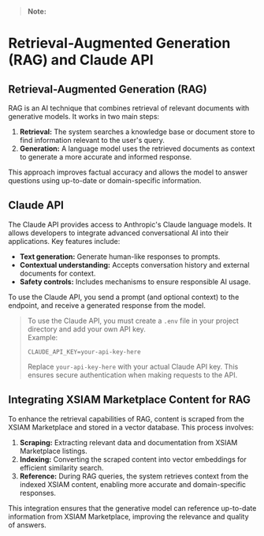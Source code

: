 > **Note:**  
# Retrieval-Augmented Generation (RAG) and Claude API
## Retrieval-Augmented Generation (RAG)

RAG is an AI technique that combines retrieval of relevant documents with generative models. It works in two main steps:

1. **Retrieval:** The system searches a knowledge base or document store to find information relevant to the user's query.
2. **Generation:** A language model uses the retrieved documents as context to generate a more accurate and informed response.

This approach improves factual accuracy and allows the model to answer questions using up-to-date or domain-specific information.

## Claude API

The Claude API provides access to Anthropic's Claude language models. It allows developers to integrate advanced conversational AI into their applications. Key features include:

- **Text generation:** Generate human-like responses to prompts.
- **Contextual understanding:** Accepts conversation history and external documents for context.
- **Safety controls:** Includes mechanisms to ensure responsible AI usage.

To use the Claude API, you send a prompt (and optional context) to the endpoint, and receive a generated response from the model.

> To use the Claude API, you must create a `.env` file in your project directory and add your own API key.  
> Example:
> ```
> CLAUDE_API_KEY=your-api-key-here
> ```
> Replace `your-api-key-here` with your actual Claude API key. This ensures secure authentication when making requests to the API.


## Integrating XSIAM Marketplace Content for RAG

To enhance the retrieval capabilities of RAG, content is scraped from the XSIAM Marketplace and stored in a vector database. This process involves:

1. **Scraping:** Extracting relevant data and documentation from XSIAM Marketplace listings.
2. **Indexing:** Converting the scraped content into vector embeddings for efficient similarity search.
3. **Reference:** During RAG queries, the system retrieves context from the indexed XSIAM content, enabling more accurate and domain-specific responses.

This integration ensures that the generative model can reference up-to-date information from XSIAM Marketplace, improving the relevance and quality of answers.